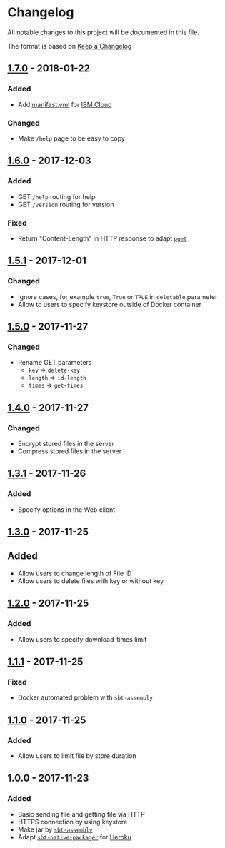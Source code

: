 # Changelog
All notable changes to this project will be documented in this file.

The format is based on [Keep a Changelog](http://keepachangelog.com/en/1.0.0/)

## [1.7.0] - 2018-01-22
### Added
- Add [manifest.yml](manifest.yml) for [IBM Cloud](https://www.ibm.com/cloud/)
### Changed
- Make `/help` page to be easy to copy

## [1.6.0] - 2017-12-03
### Added
- GET `/help` routing for help
- GET `/version` routing for version

### Fixed
- Return "Content-Length" in HTTP response to adapt [`pget`](https://github.com/Code-Hex/pget)

## [1.5.1] - 2017-12-01
### Changed
- Ignore cases, for example `true`, `True` or `TRUE` in `deletable` parameter
- Allow to users to specify keystore outside of Docker container

## [1.5.0] - 2017-11-27
### Changed
- Rename GET parameters
  - `key` => `delete-key`
  - `length` => `id-length`
  - `times` => `get-times` 

## [1.4.0] - 2017-11-27
### Changed
- Encrypt stored files in the server
- Compress stored files in the server

## [1.3.1] - 2017-11-26
### Added
- Specify options in the Web client

## [1.3.0] - 2017-11-25
## Added
- Allow users to change length of File ID
- Allow users to delete files with key or without key

## [1.2.0] - 2017-11-25
### Added
- Allow users to specify download-times limit


## [1.1.1] - 2017-11-25
### Fixed
- Docker automated problem with `sbt-assembly` 


## [1.1.0] - 2017-11-25
### Added
- Allow users to limit file by store duration


## 1.0.0 - 2017-11-23
### Added
- Basic sending file and getting file via HTTP
- HTTPS connection by using keystore
- Make jar by [`sbt-assembly`](https://github.com/sbt/sbt-assembly)
- Adapt [`sbt-native-packager`](https://github.com/sbt/sbt-native-packager) for [Heroku](https://heroku.com/)


[1.7.0]: https://github.com/nwtgck/trans-server-akka/compare/v1.6.0...v1.7.0
[1.6.0]: https://github.com/nwtgck/trans-server-akka/compare/v1.5.1...v1.6.0
[1.5.1]: https://github.com/nwtgck/trans-server-akka/compare/v1.5.0...v1.5.1
[1.5.0]: https://github.com/nwtgck/trans-server-akka/compare/v1.4.0...v1.5.0
[1.4.0]: https://github.com/nwtgck/trans-server-akka/compare/v1.3.1...v1.4.0
[1.3.1]: https://github.com/nwtgck/trans-server-akka/compare/v1.3.0...v1.3.1
[1.3.0]: https://github.com/nwtgck/trans-server-akka/compare/v1.2.0...v1.3.0
[1.2.0]: https://github.com/nwtgck/trans-server-akka/compare/v1.1.1...v1.2.0
[1.1.1]: https://github.com/nwtgck/trans-server-akka/compare/v1.1.0...v1.1.1
[1.1.0]: https://github.com/nwtgck/trans-server-akka/compare/v1.0.0...v1.1.0